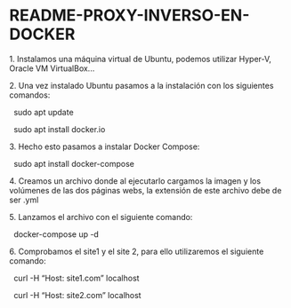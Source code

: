 # README-PROXY-INVERSO-EN-DOCKER
<p>1. Instalamos una máquina virtual de Ubuntu, podemos utilizar Hyper-V, Oracle VM VirtualBox...</p>
<p>2. Una vez instalado Ubuntu pasamos a la instalación con los siguientes comandos:</p>
<p>&nbsp; sudo apt update</p>
<p>&nbsp; sudo apt install docker.io</p>
<p>3. Hecho esto pasamos a instalar Docker Compose:</p>
<p>&nbsp; sudo apt install docker-compose</p>
<p>4. Creamos un archivo donde al ejecutarlo cargamos la imagen y los volúmenes de las dos páginas webs, la extensión de este archivo debe de ser .yml</p>
<p>5. Lanzamos el archivo con el siguiente comando:</p>
<p>&nbsp; docker-compose up -d</p>
<p>6. Comprobamos el site1 y el site 2, para ello utilizaremos el siguiente comando:</p>
<p>&nbsp; curl -H “Host: site1.com” localhost</p>
<p>&nbsp; curl -H “Host: site2.com” localhost</p>
